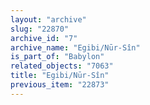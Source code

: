 ```yaml
---
layout: "archive"
slug: "22870"
archive_id: "7"
archive_name: "Egibi/Nūr-Sîn"
is_part_of: "Babylon"
related_objects: "7063"
title: "Egibi/Nūr-Sîn"
previous_item: "22873"
---
```

